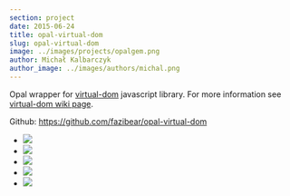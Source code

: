 ```yaml
---
section: project
date: 2015-06-24
title: opal-virtual-dom
slug: opal-virtual-dom
image: ../images/projects/opalgem.png
author: Michał Kalbarczyk
author_image: ../images/authors/michal.png
---
```

Opal wrapper for [virtual-dom](https://github.com/Matt-Esch/virtual-dom) javascript library. For more information see [virtual-dom wiki page](https://github.com/Matt-Esch/virtual-dom/wiki).

Github: https://github.com/fazibear/opal-virtual-dom

- ![](https://badge.fury.io/rb/opal-virtual-dom.svg)
- ![](https://img.shields.io/github/stars/fazibear/opal-virtual-dom.svg)
- ![](https://img.shields.io/gem/dt/opal-virtual-dom.svg)
- ![](https://codeclimate.com/github/fazibear/opal-virtual-dom/badges/gpa.svg)
- ![](https://img.shields.io/badge/license-MIT-blue.svg)

